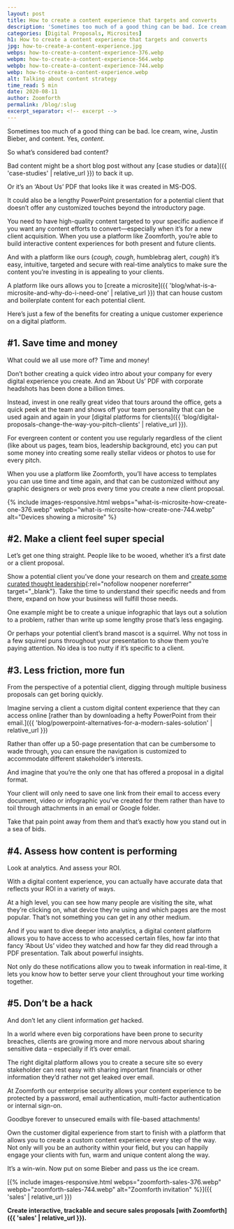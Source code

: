 ```yaml
---
layout: post
title: How to create a content experience that targets and converts
description: 'Sometimes too much of a good thing can be bad. Ice cream, wine, Justin Bieber, and content. Yes, content.'
categories: [Digital Proposals, Microsites]
h1: How to create a content experience that targets and converts
jpg: how-to-create-a-content-experience.jpg
webps: how-to-create-a-content-experience-376.webp
webpm: how-to-create-a-content-experience-564.webp
webpb: how-to-create-a-content-experience-744.webp
webp: how-to-create-a-content-experience.webp
alt: Talking about content strategy
time_read: 5 min
date: 2020-08-11
author: Zoomforth
permalink: /blog/:slug
excerpt_separator: <!-- excerpt -->
---
```

Sometimes too much of a good thing can be bad. Ice cream, wine, Justin Bieber, and content. Yes, *content*.
<!-- excerpt -->

So what’s considered bad content?

Bad content might be a short blog post without any [case studies or data]({{ 'case-studies' | relative_url }}) to back it up.

Or it’s an ‘About Us’ PDF that looks like it was created in MS-DOS.

It could also be a lengthy PowerPoint presentation for a potential client that doesn’t offer any customized touches beyond the introductory page.

You need to have high-quality content targeted to your specific audience if you want any content efforts to convert—especially when it’s for a new client acquisition. When you use a platform like Zoomforth, you’re able to build interactive content experiences for both present and future clients.

And with a platform like ours (*cough, cough*, humblebrag alert, *cough*) it’s easy, intuitive, targeted and secure with real-time analytics to make sure the content you’re investing in is appealing to your clients.

A platform like ours allows you to [create a microsite]({{ 'blog/what-is-a-microsite-and-why-do-i-need-one' | relative_url }}) that can house custom and boilerplate content for each potential client.

Here’s just a few of the benefits for creating a unique customer experience on a digital platform.

## #1. Save time and money

What could we all use more of? Time and money!

Don’t bother creating a quick video intro about your company for every digital experience you create. And an ‘About Us’ PDF with corporate headshots has been done a billion times.

Instead, invest in one really great video that tours around the office, gets a quick peek at the team and shows off your team personality that can be used again and again in your [digital platforms for clients]({{ 'blog/digital-proposals-change-the-way-you-pitch-clients' | relative_url }}).

For evergreen content or content you use regularly regardless of the client (like about us pages, team bios, leadership background, etc) you can put some money into creating some really stellar videos or photos to use for every pitch.

When you use a platform like Zoomforth, you’ll have access to templates you can use time and time again, and that can be customized without any graphic designers or web pros every time you create a new client proposal.

{% include images-responsive.html webps="what-is-microsite-how-create-one-376.webp" webpb="what-is-microsite-how-create-one-744.webp" alt="Devices showing a microsite" %}

## #2. Make a client feel super special

Let’s get one thing straight. People like to be wooed, whether it’s a first date or a client proposal.

Show a potential client you’ve done your research on them and [create some curated thought leadership](https://neilpatel.com/blog/content-creation-how-to-create-better-content-for-your-customers/){:rel="nofollow noopener noreferrer" target="_blank"}. Take the time to understand their specific needs and from there, expand on how your business will fulfill those needs.

One example might be to create a unique infographic that lays out a solution to a problem, rather than write up some lengthy prose that’s less engaging.

Or perhaps your potential client’s brand mascot is a squirrel. Why not toss in a few squirrel puns throughout your presentation to show them you’re paying attention. No idea is too nutty if it’s specific to a client.

## #3. Less friction, more fun

From the perspective of a potential client, digging through multiple business proposals can get boring quickly.

Imagine serving a client a custom digital content experience that they can access online [rather than by downloading a hefty PowerPoint from their email.]({{ 'blog/powerpoint-alternatives-for-a-modern-sales-solution' | relative_url }})

Rather than offer up a 50-page presentation that can be cumbersome to wade through, you can ensure the navigation is customized to accommodate different stakeholder’s interests.

And imagine that you’re the only one that has offered a proposal in a digital format.

Your client will only need to save one link from their email to access every document, video or infographic you’ve created for them rather than have to toil through attachments in an email or Google folder.

Take that pain point away from them and that’s exactly how you stand out in a sea of bids.

## #4. Assess how content is performing

Look at analytics. And assess your ROI.

With a digital content experience, you can actually have accurate data that reflects your ROI in a variety of ways.

At a high level, you can see how many people are visiting the site, what they’re clicking on, what device they’re using and which pages are the most popular. That’s not something you can get in any other medium.

And if you want to dive deeper into analytics, a digital content platform allows you to have access to who accessed certain files, how far into that fancy ‘About Us’ video they watched and how far they did read through a PDF presentation. Talk about powerful insights.

Not only do these notifications allow you to tweak information in real-time, it lets you know how to better serve your client throughout your time working together.

## #5. Don’t be a hack

And don’t let any client information *get* hacked.

In a world where even big corporations have been prone to security breaches, clients are growing more and more nervous about sharing sensitive data – especially if it’s over email.

The right digital platform allows you to create a secure site so every stakeholder can rest easy with sharing important financials or other information they’d rather not get leaked over email.

At Zoomforth our enterprise security allows your content experience to be protected by a password, email authentication, multi-factor authentication or internal sign-on.

Goodbye forever to unsecured emails with file-based attachments!

Own the customer digital experience from start to finish with a platform that allows you to create a custom content experience every step of the way. Not only will you be an authority within your field, but you can happily engage your clients with fun, warm and unique content along the way.

It’s a win-win. Now put on some Bieber and pass us the ice cream.

[{% include images-responsive.html webps="zoomforth-sales-376.webp" webpb="zoomforth-sales-744.webp" alt="Zoomforth invitation" %}]({{ 'sales' | relative_url }})

**Create interactive, trackable and secure sales proposals [with Zoomforth]({{ 'sales' | relative_url }}).**
